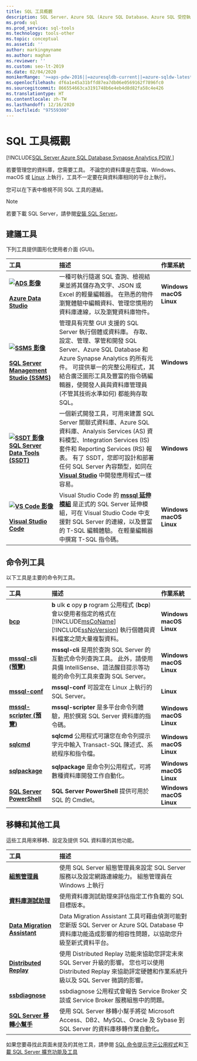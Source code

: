 ```yaml
---
title: SQL 工具概觀
description: SQL Server、Azure SQL (Azure SQL Database、Azure SQL 受控執行個體、SQL 虛擬機器) 和 Azure Synapse Analytics 的 SQL 查詢和管理工具。
ms.prod: sql
ms.prod_service: sql-tools
ms.technology: tools-other
ms.topic: conceptual
ms.assetid: ''
author: markingmyname
ms.author: maghan
ms.reviewer: ''
ms.custom: seo-lt-2019
ms.date: 02/04/2020
monikerRange: '>=aps-pdw-2016||=azuresqldb-current||=azure-sqldw-latest||>=sql-server-2016||>=sql-server-linux-2017'
ms.openlocfilehash: df6a1e45a31bffd87ea7db06e0569162f7896fc0
ms.sourcegitcommit: 866554663ca3191748b6e4eb4d8d82fa58c4e426
ms.translationtype: HT
ms.contentlocale: zh-TW
ms.lasthandoff: 12/16/2020
ms.locfileid: "97559300"
---
```

# <a name="sql-tools-overview"></a>SQL 工具概觀

[!INCLUDE[SQL Server Azure SQL Database Synapse Analytics PDW ](../includes/applies-to-version/sql-asdb-asdbmi-asa-pdw.md)]

若要管理您的資料庫，您需要工具。 不論您的資料庫是在雲端、Windows、macOS 或 [Linux](../linux/sql-server-linux-overview.md) 上執行，工具不一定要在與資料庫相同的平台上執行。

您可以在下表中檢視不同 SQL 工具的連結。

> [!Note]
> 若要下載 SQL Server，請參閱[安裝 SQL Server](../database-engine/install-windows/install-sql-server.md)。

## <a name="recommended-tools"></a>建議工具

下列工具提供圖形化使用者介面 (GUI)。

| 工具 | 描述 | 作業系統 |
|:--|:--|:--|
| [ **![ADS 影像](../tools/media/overview-sql-tools/azure-data-studio.svg)</br></br>Azure Data Studio**](../azure-data-studio/download.md) | 一種可執行隨選 SQL 查詢、檢視結果並將其儲存為文字、JSON 或 Excel 的輕量編輯器。 在熟悉的物件瀏覽體驗中編輯資料、管理您慣用的資料庫連線，以及瀏覽資料庫物件。 | **Windows</br>macOS</br>Linux** |
| [ **![SSMS 影像](../tools/media/overview-sql-tools/ssms.svg)</br></br>SQL Server Management Studio (SSMS)**](../ssms/download-sql-server-management-studio-ssms.md) | 管理具有完整 GUI 支援的 SQL Server 執行個體或資料庫。 存取、設定、管理、掌管和開發 SQL Server、Azure SQL Database 和 Azure Synapse Analytics 的所有元件。 可提供單一的完整公用程式，其結合廣泛圖形工具及豐富的指令碼編輯器，使開發人員與資料庫管理員 (不管其技術水準如何) 都能夠存取 SQL。 | **Windows** |
| [ **![SSDT 影像](../tools/media/overview-sql-tools/ssdt.svg)</br>SQL Server Data Tools (SSDT)**](../ssdt/download-sql-server-data-tools-ssdt.md) | 一個新式開發工具，可用來建置 SQL Server 關聯式資料庫、Azure SQL 資料庫、Analysis Services (AS) 資料模型、Integration Services (IS) 套件和 Reporting Services (RS) 報表。 有了 SSDT，您即可設計和部署任何 SQL Server 內容類型，如同在 **[Visual Studio](https://visualstudio.microsoft.com/downloads/)** 中開發應用程式一樣容易。 | **Windows** |
| [ **![VS Code 影像](../tools/media/overview-sql-tools/visual-studio-code.svg)</br></br>Visual Studio Code**](https://code.visualstudio.com/) | Visual Studio Code 的 **[mssql 延伸模組](https://marketplace.visualstudio.com/items?itemName=ms-mssql.mssql)** 是正式的 SQL Server 延伸模組，可在 Visual Studio Code 中支援對 SQL Server 的連線，以及豐富的 T-SQL 編輯體驗。 在輕量編輯器中撰寫 T-SQL 指令碼。 | **Windows</br>macOS</br>Linux** |

## <a name="command-line-tools"></a>命令列工具

以下工具是主要的命令列工具。

| 工具 | 描述 | 作業系統 |
|:--|:--|:--|
|[**bcp**](bcp-utility.md)|**b** ulk **c** opy **p** rogram 公用程式 (**bcp**) 會以使用者指定的格式在 [!INCLUDE[msCoName](../includes/msconame-md.md)] [!INCLUDE[ssNoVersion](../includes/ssnoversion-md.md)] 執行個體與資料檔案之間大量複製資料。| **Windows</br>macOS</br>Linux** |
|[**mssql-cli (預覽)**](mssql-cli.md)|**mssql-cli** 是用於查詢 SQL Server 的互動式命令列查詢工具。 此外，請使用具備 IntelliSense、語法醒目提示等功能的命令列工具來查詢 SQL Server。 | **Windows</br>macOS</br>Linux** |
|[**mssql-conf**](../linux/sql-server-linux-configure-mssql-conf.md) | **mssql-conf** 可設定在 Linux 上執行的 SQL Server。 | **Linux** |
|[**mssql-scripter (預覽)**](https://github.com/Microsoft/mssql-scripter) | **mssql-scripter** 是多平台命令列體驗，用於撰寫 SQL Server 資料庫的指令碼。 | **Windows</br>macOS</br>Linux** |
| [**sqlcmd**](sqlcmd-utility.md) |**sqlcmd** 公用程式可讓您在命令列提示字元中輸入 Transact-SQL 陳述式、系統程序和指令檔。 | **Windows</br>macOS</br>Linux** |
| [**sqlpackage**](sqlpackage/sqlpackage.md) |**sqlpackage** 是命令列公用程式，可將數種資料庫開發工作自動化。 |**Windows</br>macOS</br>Linux** |
|[**SQL Server PowerShell**](../powershell/sql-server-powershell.md)| **SQL Server PowerShell** 提供可用於 SQL 的 Cmdlet。 | **Windows</br>macOS</br>Linux** |

## <a name="migration-and-other-tools"></a>移轉和其他工具

這些工具用來移轉、設定及提供 SQL 資料庫的其他功能。

| 工具 | 描述 |
|:--|:--|
| **[組態管理員](../tools/configuration-manager/sql-server-configuration-manager-help.md)** | 使用 SQL Server 組態管理員來設定 SQL Server 服務以及設定網路連線能力。 組態管理員在 Windows 上執行|
| **[資料庫測試助理](../dea/database-experimentation-assistant-overview.md)** | 使用資料庫測試助理來評估指定工作負載的 SQL 目標版本。 |
| **[Data Migration Assistant](../dma/dma-overview.md)** | Data Migration Assistant 工具可藉由偵測可能對您新版 SQL Server or Azure SQL Database 中資料庫功能造成影響的相容性問題，以協助您升級至新式資料平台。 |
| **[Distributed Replay](../tools/distributed-replay/install-distributed-replay-overview.md)** | 使用 Distributed Replay 功能來協助您評定未來 SQL Server 升級的影響。 您也可以使用 Distributed Replay 來協助評定硬體和作業系統升級以及 SQL Server 微調的影響。 |
| **[ssbdiagnose](../tools/ssbdiagnose/ssbdiagnose-utility-service-broker.md)** | ssbdiagnose 公用程式會報告 Service Broker 交談或 Service Broker 服務組態中的問題。 |
| **[SQL Server 移轉小幫手](../ssma/sql-server-migration-assistant.md)** | 使用 SQL Server 移轉小幫手將從 Microsoft Access、DB2、MySQL、Oracle 及 Sybase 到 SQL Server 的資料庫移轉作業自動化。|

如果您要尋找此頁面未提及的其他工具，請參閱 [SQL 命令提示字元公用程式](command-prompt-utility-reference-database-engine.md)和[下載 SQL Server 擴充功能及工具](download-sql-feature-packs.md)
